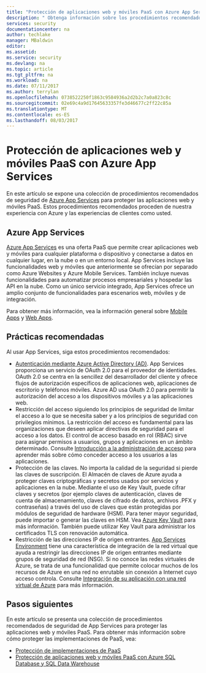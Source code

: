 ```yaml
---
title: "Protección de aplicaciones web y móviles PaaS con Azure App Services | Microsoft Docs"
description: " Obtenga información sobre los procedimientos recomendados de seguridad de Azure App Services para proteger las aplicaciones web y móviles PaaS. "
services: security
documentationcenter: na
author: techlake
manager: MBaldwin
editor: 
ms.assetid: 
ms.service: security
ms.devlang: na
ms.topic: article
ms.tgt_pltfrm: na
ms.workload: na
ms.date: 07/11/2017
ms.author: terrylan
ms.openlocfilehash: 0738522250f1863c9584936a2d2b2c7a0a823c8c
ms.sourcegitcommit: 02e69c4a9d17645633357fe3d46677c2ff22c85a
ms.translationtype: MT
ms.contentlocale: es-ES
ms.lasthandoff: 08/03/2017
---
```

# <a name="securing-paas-web-and-mobile-applications-using-azure-app-services"></a>Protección de aplicaciones web y móviles PaaS con Azure App Services

En este artículo se expone una colección de procedimientos recomendados de seguridad de [Azure App Services](https://azure.microsoft.com/services/app-service/) para proteger las aplicaciones web y móviles PaaS. Estos procedimientos recomendados proceden de nuestra experiencia con Azure y las experiencias de clientes como usted.

## <a name="azure-app-services"></a>Azure App Services
[Azure App Services](../app-service/app-service-value-prop-what-is.md) es una oferta PaaS que permite crear aplicaciones web y móviles para cualquier plataforma o dispositivo y conectarse a datos en cualquier lugar, en la nube o en un entorno local. App Services incluye las funcionalidades web y móviles que anteriormente se ofrecían por separado como Azure Websites y Azure Mobile Services. También incluye nuevas funcionalidades para automatizar procesos empresariales y hospedar las API en la nube. Como un único servicio integrado, App Services ofrece un amplio conjunto de funcionalidades para escenarios web, móviles y de integración.

Para obtener más información, vea la información general sobre [Mobile Apps](../app-service-mobile/app-service-mobile-value-prop.md) y [Web Apps](../app-service-web/app-service-web-overview.md).

## <a name="best-practices"></a>Prácticas recomendadas

Al usar App Services, siga estos procedimientos recomendados:

- [Autenticación mediante Azure Active Directory (AD)](../app-service-web/web-sites-authentication-authorization.md#authenticate-through-azure-active-directory). App Services proporciona un servicio de OAuth 2.0 para el proveedor de identidades. OAuth 2.0 se centra en la sencillez del desarrollador del cliente y ofrece flujos de autorización específicos de aplicaciones web, aplicaciones de escritorio y teléfonos móviles. Azure AD usa OAuth 2.0 para permitir la autorización del acceso a los dispositivos móviles y a las aplicaciones web.
- Restricción del acceso siguiendo los principios de seguridad de limitar el acceso a lo que se necesita saber y a los principios de seguridad con privilegios mínimos. La restricción del acceso es fundamental para las organizaciones que deseen aplicar directivas de seguridad para el acceso a los datos. El control de acceso basado en rol (RBAC) sirve para asignar permisos a usuarios, grupos y aplicaciones en un ámbito determinado. Consulte [Introducción a la administración de acceso](../active-directory/role-based-access-control-what-is.md) para aprender más sobre cómo conceder acceso a los usuarios a las aplicaciones.
- Protección de las claves. No importa la calidad de la seguridad si pierde las claves de suscripción. El Almacén de claves de Azure ayuda a proteger claves criptográficas y secretos usados por servicios y aplicaciones en la nube. Mediante el uso de Key Vault, puede cifrar claves y secretos (por ejemplo claves de autenticación, claves de cuenta de almacenamiento, claves de cifrado de datos, archivos .PFX y contraseñas) a través del uso de claves que están protegidas por módulos de seguridad de hardware (HSM). Para tener mayor seguridad, puede importar o generar las claves en HSM. Vea [Azure Key Vault](../key-vault/key-vault-whatis.md) para más información. También puede utilizar Key Vault para administrar los certificados TLS con renovación automática.
- Restricción de las direcciones IP de origen entrantes. [App Services Environment](../app-service-web/app-service-app-service-environment-intro.md) tiene una característica de integración de la red virtual que ayuda a restringir las direcciones IP de origen entrantes mediante grupos de seguridad de red (NSG). Si no conoce las redes virtuales de Azure, se trata de una funcionalidad que permite colocar muchos de los recursos de Azure en una red no enrutable sin conexión a Internet cuyo acceso controla. Consulte [Integración de su aplicación con una red virtual de Azure](../app-service-web/web-sites-integrate-with-vnet.md) para más información.

## <a name="next-steps"></a>Pasos siguientes
En este artículo se presenta una colección de procedimientos recomendados de seguridad de App Services para proteger las aplicaciones web y móviles PaaS. Para obtener más información sobre cómo proteger las implementaciones de PaaS, vea:

- [Protección de implementaciones de PaaS](security-paas-deployments.md)
- [Protección de aplicaciones web y móviles PaaS con Azure SQL Database y SQL Data Warehouse](security-paas-applications-using-sql.md)
